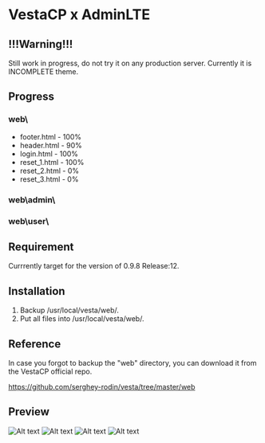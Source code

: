 # VestaCP x AdminLTE

## !!!Warning!!!

Still work in progress, do not try it on any production server. Currently it is INCOMPLETE theme.

## Progress

### web\
* footer.html	- 100%
* header.html - 90%
* login.html - 100% 
* reset_1.html - 100%
* reset_2.html - 0%
* reset_3.html - 0%

### web\admin\

### web\user\

## Requirement
Currrently target for the version of	0.9.8 Release:12.

## Installation
1. Backup /usr/local/vesta/web/.
1. Put all files into /usr/local/vesta/web/.

## Reference
In case you forgot to backup the "web" directory, you can download it from the VestaCP official repo.

https://github.com/serghey-rodin/vesta/tree/master/web

## Preview

![Alt text](https://louislam.net/blog/wp-content/uploads/2015/03/n01692.png)
![Alt text](https://louislam.net/blog/wp-content/uploads/2015/03/n01695.png)
![Alt text](https://louislam.net/blog/wp-content/uploads/2015/03/n01694.png)
![Alt text](https://louislam.net/blog/wp-content/uploads/2015/03/n01693.png)

